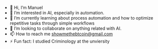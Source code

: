- 👋 Hi, I’m Manuel
- 👀 I’m interested in AI, especially in automation.
- 🌱 I’m currently learning about process automation and how to optimize repetitive tasks through simple workflows
- 💞️ I’m looking to collaborate on anything related with AI.
- 📫 How to reach me showmethebtcoin@gmail.com
- ⚡ Fun fact: I studied Criminology at the unviersity

<!---
showmethebtcoin/showmethebtcoin is a ✨ special ✨ repository because its `README.md` (this file) appears on your GitHub profile.
You can click the Preview link to take a look at your changes.
--->

